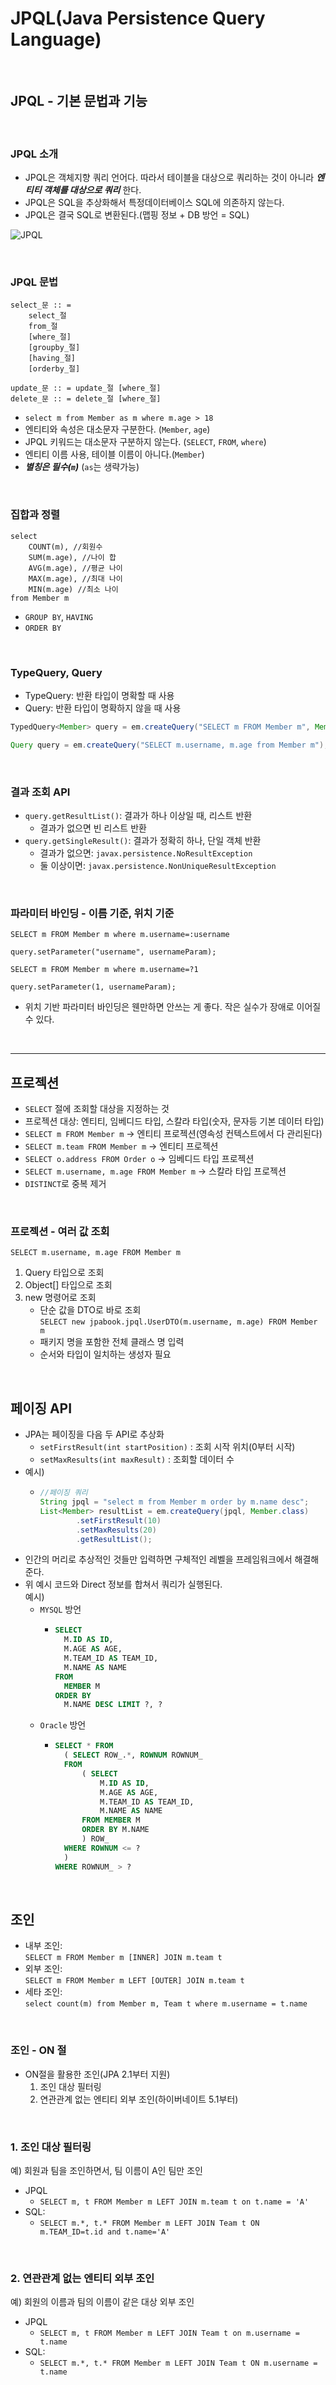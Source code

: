 # JPQL(Java Persistence Query Language)

<br>

## JPQL - 기본 문법과 기능

<br>

### JPQL 소개
* JPQL은 객체지향 쿼리 언어다. 따라서 테이블을 대상으로 쿼리하는 것이 아니라 **_엔티티 객체를 대상으로 쿼리_** 한다.
* JPQL은 SQL을 추상화해서 특정데이터베이스 SQL에 의존하지 않는다.
* JPQL은 결국 SQL로 변환된다.(맵핑 정보 + DB 방언 = SQL)

![JPQL](../../img/JPQL01.PNG)

<br>

### JPQL 문법
```
select_문 :: =
    select_절
    from_절
    [where_절]
    [groupby_절]
    [having_절]
    [orderby_절]
    
update_문 :: = update_절 [where_절]
delete_문 :: = delete_절 [where_절]
```

* ```select m from Member as m where m.age > 18```
* 엔티티와 속성은 대소문자 구분한다. (```Member```, ```age```)
* JPQL 키워드는 대소문자 구분하지 않는다. (```SELECT```, ```FROM```, ```where```)
* 엔티티 이름 사용, 테이블 이름이 아니다.(```Member```)
* **_별칭은 필수(```m```)_** (```as```는 생략가능)

<br>

### 집합과 정렬
```
select
    COUNT(m), //회원수
    SUM(m.age), //나이 합
    AVG(m.age), //평균 나이
    MAX(m.age), //최대 나이
    MIN(m.age) //최소 나이
from Member m
```
* ```GROUP BY```, ```HAVING```
* ```ORDER BY```

<br>

### TypeQuery, Query
* TypeQuery: 반환 타입이 명확할 때 사용
* Query: 반환 타입이 명확하지 않을 때 사용
```java
TypedQuery<Member> query = em.createQuery("SELECT m FROM Member m", Member.class);
```
```java
Query query = em.createQuery("SELECT m.username, m.age from Member m"); 
```

<br>

### 결과 조회 API
* ```query.getResultList()```: 결과가 하나 이상일 때, 리스트 반환
  * 결과가 없으면 빈 리스트 반환
* ```query.getSingleResult()```: 결과가 정확히 하나, 단일 객체 반환
  * 결과가 없으면: ```javax.persistence.NoResultException```
  * 둘 이상이면: ```javax.persistence.NonUniqueResultException```

<br>

### 파라미터 바인딩 - 이름 기준, 위치 기준
```
SELECT m FROM Member m where m.username=:username
        
query.setParameter("username", usernameParam);
```
```
SELECT m FROM Member m where m.username=?1

query.setParameter(1, usernameParam);
```
* 위치 기반 파라미터 바인딩은 웬만하면 안쓰는 게 좋다. 작은 실수가 장애로 이어질 수 있다.

<br>

---

## 프로젝션
* ```SELECT``` 절에 조회할 대상을 지정하는 것
* 프로젝션 대상: 엔티티, 임베디드 타입, 스칼라 타입(숫자, 문자등 기본 데이터 타입)
* ```SELECT m FROM Member m``` -> 엔티티 프로젝션(영속성 컨텍스트에서 다 관리된다)
* ```SELECT m.team FROM Member m``` -> 엔티티 프로젝션
* ```SELECT o.address FROM Order o``` -> 임베디드 타입 프로젝션
* ```SELECT m.username, m.age FROM Member m``` -> 스칼라 타입 프로젝션
* ```DISTINCT```로 중복 제거

<br>

### 프로젝션 - 여러 값 조회
```SELECT m.username, m.age FROM Member m```
1. Query 타입으로 조회
2. Object[] 타입으로 조회
3. new 명령어로 조회
   * 단순 값을 DTO로 바로 조회  
     ```SELECT new jpabook.jpql.UserDTO(m.username, m.age) FROM Member m```
   * 패키지 명을 포함한 전체 클래스 명 입력
   * 순서와 타입이 일치하는 생성자 필요

<br>

## 페이징 API
* JPA는 페이징을 다음 두 API로 추상화
  * ```setFirstResult(int startPosition)``` : 조회 시작 위치(0부터 시작)
  * ```setMaxResults(int maxResult)``` : 조회할 데이터 수
* 예시)
  * ```java
    //페이징 쿼리
    String jpql = "select m from Member m order by m.name desc";
    List<Member> resultList = em.createQuery(jpql, Member.class)
            .setFirstResult(10)
            .setMaxResults(20)
            .getResultList();
    ```
* 인간의 머리로 추상적인 것들만 입력하면 구체적인 레벨을 프레임워크에서 해결해준다.
* 위 예시 코드와 Direct 정보를 합쳐서 쿼리가 실행된다.  
  예시)
  * ```MYSQL``` 방언
    * ```sql
      SELECT
        M.ID AS ID,
        M.AGE AS AGE,
        M.TEAM_ID AS TEAM_ID,
        M.NAME AS NAME
      FROM
        MEMBER M
      ORDER BY
        M.NAME DESC LIMIT ?, ?
      ```
  * ```Oracle``` 방언
    * ```sql
      SELECT * FROM
        ( SELECT ROW_.*, ROWNUM ROWNUM_
        FROM
            ( SELECT
                M.ID AS ID,
                M.AGE AS AGE,
                M.TEAM_ID AS TEAM_ID,
                M.NAME AS NAME
            FROM MEMBER M
            ORDER BY M.NAME
            ) ROW_
        WHERE ROWNUM <= ?
        )
      WHERE ROWNUM_ > ?
      ```
      
<br>

## 조인
* 내부 조인:  
  ```SELECT m FROM Member m [INNER] JOIN m.team t```
* 외부 조인:  
  ```SELECT m FROM Member m LEFT [OUTER] JOIN m.team t```
* 세타 조인:  
  ```select count(m) from Member m, Team t where m.username = t.name```

<br>

### 조인 - ON 절
* ON절을 활용한 조인(JPA 2.1부터 지원)
  1. 조인 대상 필터링
  2. 연관관계 없는 엔티티 외부 조인(하이버네이트 5.1부터)

<br>

### 1. 조인 대상 필터링
예) 회원과 팀을 조인하면서, 팀 이름이 A인 팀만 조인
* JPQL
  * ```SELECT m, t FROM Member m LEFT JOIN m.team t on t.name = 'A'``` 
* SQL:
  * ```SELECT m.*, t.* FROM Member m LEFT JOIN Team t ON m.TEAM_ID=t.id and t.name='A'```

<br>

### 2. 연관관계 없는 엔티티 외부 조인
예) 회원의 이름과 팀의 이름이 같은 대상 외부 조인
* JPQL
    * ```SELECT m, t FROM Member m LEFT JOIN Team t on m.username = t.name```
* SQL:
    * ```SELECT m.*, t.* FROM Member m LEFT JOIN Team t ON m.username = t.name```


